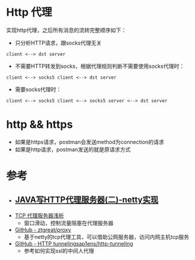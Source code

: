 # Http 代理

实现http代理，之后所有消息的流转完整顺序如下：

* 只分析HTTP请求，跟socks代理无关
```
client <--> dst server
```
* 不需要HTTP转发到socks，根据代理规则判断不需要使用socks代理时：
```
client <--> socks5 client <--> dst server
```
* 需要socks代理时：
```
client <--> socks5 client <--> socks5 server <--> dst server
```

# http && https

* 如果是https请求，postman会发送method为connection的请求
* 如果是http请求，postman发送的就是原请求方式

# 参考

* [JAVA写HTTP代理服务器(二)-netty实现](https://www.jianshu.com/p/005acada04e3)
    - 
* [TCP 代理服务器浅析](https://zhuanlan.zhihu.com/p/27670502)
    - 窗口滑动，控制流量阻塞在代理服务器
* [GitHub - ztgreat/proxy ](https://github.com/ztgreat/proxy)
    - 基于netty的tcp代理工具，可以借助公网服务器，访问内网主机tcp服务
* [GitHub - HTTP tunnelingsap1ens/http-tunneling](https://github.com/sap1ens/http-tunneling)
    - 参考如何实现ssl的中间人代理
